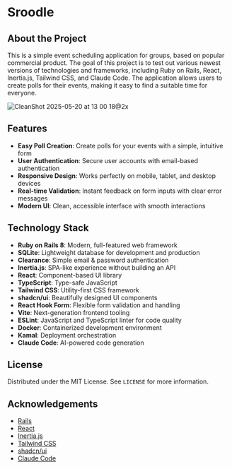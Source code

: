 # Sroodle

## About the Project

This is a simple event scheduling application for groups, based on popular
commercial product. The goal of this project is to test out various newest
versions of technologies and frameworks, including Ruby on Rails, React,
Inertia.js, Tailwind CSS, and Claude Code. The application allows users to
create polls for their events, making it easy to find a suitable time for
everyone.

![CleanShot 2025-05-20 at 13 00 18@2x](https://github.com/user-attachments/assets/00312e46-5e2b-48ff-b736-e1767ad79859)

## Features

- **Easy Poll Creation**: Create polls for your events with a simple, intuitive form
- **User Authentication**: Secure user accounts with email-based authentication
- **Responsive Design**: Works perfectly on mobile, tablet, and desktop devices
- **Real-time Validation**: Instant feedback on form inputs with clear error messages
- **Modern UI**: Clean, accessible interface with smooth interactions

## Technology Stack

- **Ruby on Rails 8**: Modern, full-featured web framework
- **SQLite**: Lightweight database for development and production
- **Clearance**: Simple email & password authentication
- **Inertia.js**: SPA-like experience without building an API
- **React**: Component-based UI library
- **TypeScript**: Type-safe JavaScript
- **Tailwind CSS**: Utility-first CSS framework
- **shadcn/ui**: Beautifully designed UI components
- **React Hook Form**: Flexible form validation and handling
- **Vite**: Next-generation frontend tooling
- **ESLint**: JavaScript and TypeScript linter for code quality
- **Docker**: Containerized development environment
- **Kamal**: Deployment orchestration
- **Claude Code**: AI-powered code generation

## License

Distributed under the MIT License. See `LICENSE` for more information.

## Acknowledgements

- [Rails](https://rubyonrails.org/)
- [React](https://reactjs.org/)
- [Inertia.js](https://inertiajs.com/)
- [Tailwind CSS](https://tailwindcss.com/)
- [shadcn/ui](https://ui.shadcn.com/)
- [Claude Code](https://claude.ai/)
